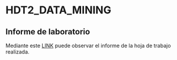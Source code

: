# HDT2_DATA_MINING

## Informe de laboratorio 
Mediante este <a href="https://docs.google.com/document/d/1k9HJn0Zq93fvNQwM_r8UY4PmeC9ReQkjoZbI8wdZbjk/edit?usp=sharing">LINK</a> puede observar el informe de la hoja de trabajo realizada.
